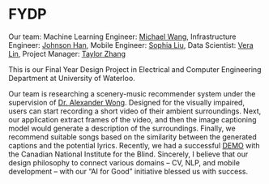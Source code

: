 # FYDP

Our team:
Machine Learning Engineer: [Michael Wang](https://www.linkedin.com/in/michael-yuanxin-wang/), 
Infrastructure Engineer: [Johnson Han](https://www.linkedin.com/in/x65han/), 
Mobile Engineer: [Sophia Liu](https://www.linkedin.com/in/sophia-xizi-liu/), 
Data Scientist: [Vera Lin](https://www.linkedin.com/in/y276lin/), 
Project Manager: [Taylor Zhang](https://www.linkedin.com/in/xingzhi-taylor-zhang-737401151/)



This is our Final Year Design Project in Electrical and Computer Engineering Department at University of Waterloo.

Our team is researching a scenery-music recommender system under the supervision of [Dr. Alexander Wong](https://www.eng.uwaterloo.ca/~a28wong/). Designed for the visually impaired, users can start recording a short video of their ambient surroundings. Next, our application extract frames of the video, and then the image captioning model would generate a description of the surroundings. Finally, we recommend suitable songs based on the similarity between the generated captions and the potential lyrics. Recently, we had a successful [DEMO](https://u.nu/demo-cnib) with the Canadian National Institute for the Blind. Sincerely, I believe that our design philosophy to connect various domains – CV, NLP, and mobile development – with our “AI for Good” initiative blessed us with success.
